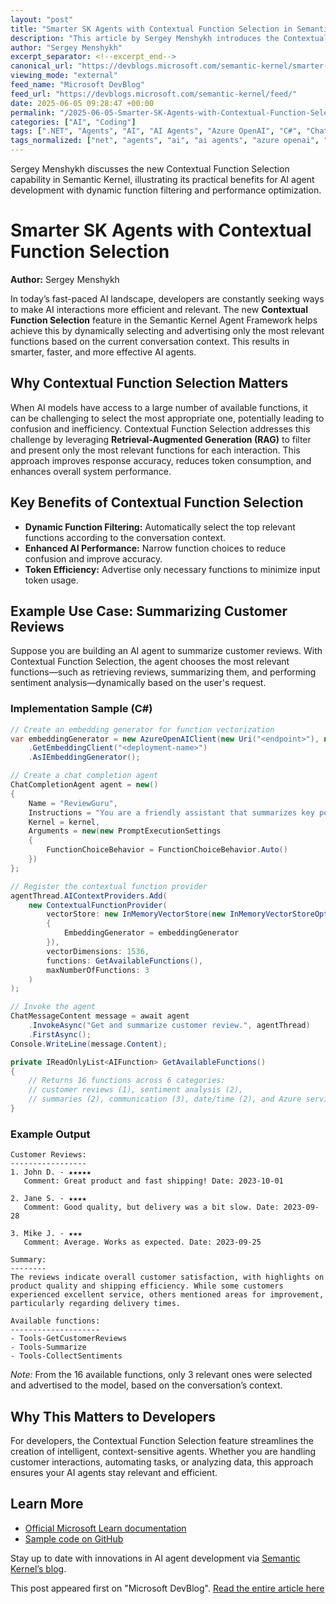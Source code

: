 ```yaml
---
layout: "post"
title: "Smarter SK Agents with Contextual Function Selection in Semantic Kernel"
description: "This article by Sergey Menshykh introduces the Contextual Function Selection feature in the Semantic Kernel Agent Framework. It explains how this enhancement uses Retrieval-Augmented Generation to dynamically filter and advertise only the most relevant functions during AI interactions, improving performance, efficiency, and relevance for developers."
author: "Sergey Menshykh"
excerpt_separator: <!--excerpt_end-->
canonical_url: "https://devblogs.microsoft.com/semantic-kernel/smarter-sk-agents-with-contextual-function-selection/"
viewing_mode: "external"
feed_name: "Microsoft DevBlog"
feed_url: "https://devblogs.microsoft.com/semantic-kernel/feed/"
date: 2025-06-05 09:28:47 +00:00
permalink: "/2025-06-05-Smarter-SK-Agents-with-Contextual-Function-Selection-in-Semantic-Kernel.html"
categories: ["AI", "Coding"]
tags: [".NET", "Agents", "AI", "AI Agents", "Azure OpenAI", "C#", "ChatCompletionAgent", "Coding", "Contextual Function Selection", "Customer Review Summarization", "Function Filtering", "News", "Plugin Integration", "Retrieval Augmented Generation", "Semantic Kernel", "Token Efficiency", "Tools"]
tags_normalized: ["net", "agents", "ai", "ai agents", "azure openai", "c", "chatcompletionagent", "coding", "contextual function selection", "customer review summarization", "function filtering", "news", "plugin integration", "retrieval augmented generation", "semantic kernel", "token efficiency", "tools"]
---
```


Sergey Menshykh discusses the new Contextual Function Selection capability in Semantic Kernel, illustrating its practical benefits for AI agent development with dynamic function filtering and performance optimization.<!--excerpt_end-->

# Smarter SK Agents with Contextual Function Selection

**Author:** Sergey Menshykh

In today’s fast-paced AI landscape, developers are constantly seeking ways to make AI interactions more efficient and relevant. The new **Contextual Function Selection** feature in the Semantic Kernel Agent Framework helps achieve this by dynamically selecting and advertising only the most relevant functions based on the current conversation context. This results in smarter, faster, and more effective AI agents.

## Why Contextual Function Selection Matters

When AI models have access to a large number of available functions, it can be challenging to select the most appropriate one, potentially leading to confusion and inefficiency. Contextual Function Selection addresses this challenge by leveraging **Retrieval-Augmented Generation (RAG)** to filter and present only the most relevant functions for each interaction. This approach improves response accuracy, reduces token consumption, and enhances overall system performance.

## Key Benefits of Contextual Function Selection

- **Dynamic Function Filtering:** Automatically select the top relevant functions according to the conversation context.
- **Enhanced AI Performance:** Narrow function choices to reduce confusion and improve accuracy.
- **Token Efficiency:** Advertise only necessary functions to minimize input token usage.

## Example Use Case: Summarizing Customer Reviews

Suppose you are building an AI agent to summarize customer reviews. With Contextual Function Selection, the agent chooses the most relevant functions—such as retrieving reviews, summarizing them, and performing sentiment analysis—dynamically based on the user's request.

### Implementation Sample (C#)

```csharp
// Create an embedding generator for function vectorization
var embeddingGenerator = new AzureOpenAIClient(new Uri("<endpoint>"), new ApiKeyCredential("<api-key>"))
    .GetEmbeddingClient("<deployment-name>")
    .AsIEmbeddingGenerator();

// Create a chat completion agent
ChatCompletionAgent agent = new()
{
    Name = "ReviewGuru",
    Instructions = "You are a friendly assistant that summarizes key points and sentiments from customer reviews. For each response, list available functions",
    Kernel = kernel,
    Arguments = new(new PromptExecutionSettings
    {
        FunctionChoiceBehavior = FunctionChoiceBehavior.Auto()
    })
};

// Register the contextual function provider
agentThread.AIContextProviders.Add(
    new ContextualFunctionProvider(
        vectorStore: new InMemoryVectorStore(new InMemoryVectorStoreOptions()
        {
            EmbeddingGenerator = embeddingGenerator
        }),
        vectorDimensions: 1536,
        functions: GetAvailableFunctions(),
        maxNumberOfFunctions: 3
    )
);

// Invoke the agent
ChatMessageContent message = await agent
    .InvokeAsync("Get and summarize customer review.", agentThread)
    .FirstAsync();
Console.WriteLine(message.Content);

private IReadOnlyList<AIFunction> GetAvailableFunctions()
{
    // Returns 16 functions across 6 categories:
    // customer reviews (1), sentiment analysis (2),
    // summaries (2), communication (3), date/time (2), and Azure services (6)
}
```

### Example Output

```
Customer Reviews:
-----------------
1. John D. - ★★★★★
   Comment: Great product and fast shipping! Date: 2023-10-01

2. Jane S. - ★★★★
   Comment: Good quality, but delivery was a bit slow. Date: 2023-09-28

3. Mike J. - ★★★
   Comment: Average. Works as expected. Date: 2023-09-25

Summary:
--------
The reviews indicate overall customer satisfaction, with highlights on product quality and shipping efficiency. While some customers experienced excellent service, others mentioned areas for improvement, particularly regarding delivery times.

Available functions:
--------------------
- Tools-GetCustomerReviews
- Tools-Summarize
- Tools-CollectSentiments
```

*Note:* From the 16 available functions, only 3 relevant ones were selected and advertised to the model, based on the conversation’s context.

## Why This Matters to Developers

For developers, the Contextual Function Selection feature streamlines the creation of intelligent, context-sensitive agents. Whether you are handling customer interactions, automating tasks, or analyzing data, this approach ensures your AI agents stay relevant and efficient.

## Learn More

- [Official Microsoft Learn documentation](https://learn.microsoft.com/en-us/semantic-kernel/frameworks/agent/agent-contextual-function-selection?pivots=programming-language-csharp)
- [Sample code on GitHub](https://github.com/microsoft/semantic-kernel/blob/main/dotnet/samples/Concepts/Agents/ChatCompletion_ContextualFunctionSelection.cs)

Stay up to date with innovations in AI agent development via [Semantic Kernel’s blog](https://devblogs.microsoft.com/semantic-kernel/).

This post appeared first on "Microsoft DevBlog". [Read the entire article here](https://devblogs.microsoft.com/semantic-kernel/smarter-sk-agents-with-contextual-function-selection/)
